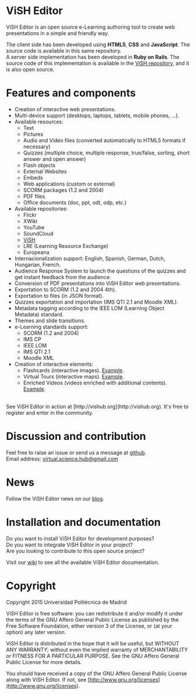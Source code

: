 # ViSH Editor

ViSH Editor is an open source e-Learning authoring tool to create web presentations in a simple and friendly way.  
  

The client side has been developed using **HTML5**, **CSS** and **JavaScript**. The source code is available in this same repository.  
A server side implementation has been developed in **Ruby on Rails**. The source code of this implementation is available in the [ViSH repository](https://github.com/ging/vish/), and it is also open source.  


# Features and components
  
* Creation of interactive web presentations.  
* Multi-device support (desktops, laptops, tablets, mobile phones, ...).  
* Available resources:  
  * Text  
  * Pictures  
  * Audio and Video files (converted automatically to HTML5 formats if necessary)
  * Quizzes (multiple choice, multiple response, true/false, sorting, short answer and open answer)
  * Flash objects
  * External Websites
  * Embeds
  * Web applications (custom or external)
  * SCORM packages (1.2 and 2004)
  * PDF files
  * Office documents (doc, ppt, odt, odp, etc.)
* Available repositories:
  * Flickr
  * XWiki
  * YouTube
  * SoundCloud
  * [ViSH](http://vishub.org)
  * LRE (Learning Resource Exchange)
  * Europeana
* Internacionalization support: English, Spanish, German, Dutch, Hungarian, French.
* Audience Response System to launch the questions of the quizzes and get instant feedback from the audience.
* Conversion of PDF presentations into ViSH Editor web presentations.
* Exportation to SCORM (1.2 and 2004 4th).
* Exportation to files (in JSON format).
* Quizzes exportation and importation (IMS QTI 2.1 and Moodle XML).
* Metadata tagging according to the IEEE LOM (Learning Object Metadata) standard.
* Themes and slide transitions.
* e-Learning standards support:
  * SCORM (1.2 and 2004)
  * IMS CP
  * IEEE LOM
  * IMS QTI 2.1
  * Moodle XML
* Creation of interactive elements:
  * Flashcards (interactive images). [Example](http://vishub.org/excursions/400).
  * Virtual Tours (interactive maps). [Example](http://vishub.org/excursions/1238).
  * Enriched Videos (videos enriched with additional contents). [Example](http://vishub.org/excursions/785).

<br/>
See ViSH Editor in action at [http://vishub.org](http://vishub.org).  
It's free to register and enter in the community.  


# Discussion and contribution
  
Feel free to raise an issue or send us a message at [github](http://github.com/ging/vish_editor/issues).  
Email address: <virtual.science.hub@gmail.com>



# News

Follow the ViSH Editor news on our [blog](http://vishub.wordpress.com).  


# Installation and documentation

Do you want to install ViSH Editor for development purposes? <br/>
Do you want to integrate ViSH Editor in your project? <br/>
Are you looking to contribute to this open source project?  <br/>

Visit our [wiki](http://github.com/ging/vish_editor/wiki) to see all the available ViSH Editor documentation.  



# Copyright

Copyright 2015 Universidad Politécnica de Madrid

ViSH Editor is free software: you can redistribute it and/or modify it under the terms of the GNU Affero General Public License as published by the Free Software Foundation, either version 3 of the License, or (at your option) any later version.

ViSH Editor is distributed in the hope that it will be useful, but WITHOUT ANY WARRANTY; without even the implied warranty of MERCHANTABILITY or FITNESS FOR A PARTICULAR PURPOSE.  See the GNU Affero General Public License for more details.

You should have received a copy of the GNU Affero General Public License along with ViSH Editor. If not, see [http://www.gnu.org/licenses](http://www.gnu.org/licenses).
